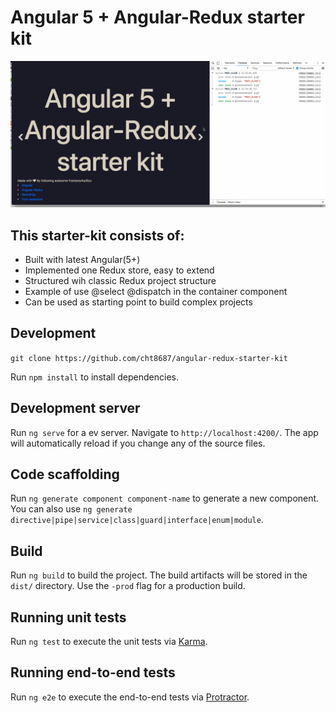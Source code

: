 # Angular 5 + Angular-Redux starter kit
![Demo](demo.gif)
## This starter-kit consists of:
* Built with latest Angular(5+)
* Implemented one Redux store, easy to extend
* Structured wih classic Redux project structure
* Example of use @select @dispatch in the container component
* Can be used as starting point to build complex projects

## Development 

`git clone https://github.com/cht8687/angular-redux-starter-kit`

Run `npm install` to install dependencies.

## Development server

Run `ng serve` for a ev server. Navigate to `http://localhost:4200/`. The app will automatically reload if you change any of the source files.

## Code scaffolding

Run `ng generate component component-name` to generate a new component. You can also use `ng generate directive|pipe|service|class|guard|interface|enum|module`.

## Build

Run `ng build` to build the project. The build artifacts will be stored in the `dist/` directory. Use the `-prod` flag for a production build.

## Running unit tests

Run `ng test` to execute the unit tests via [Karma](https://karma-runner.github.io).

## Running end-to-end tests

Run `ng e2e` to execute the end-to-end tests via [Protractor](http://www.protractortest.org/).
